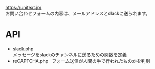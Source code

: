 https://unitext.jp/  
お問い合わせフォームの内容は、メールアドレスとslackに送られます。    
# API  
* slack.php  
メッセージをslackのチャンネルに送るための関数を定義  
* reCAPTCHA.php  
フォーム送信が人間の手で行われたものかを判別
